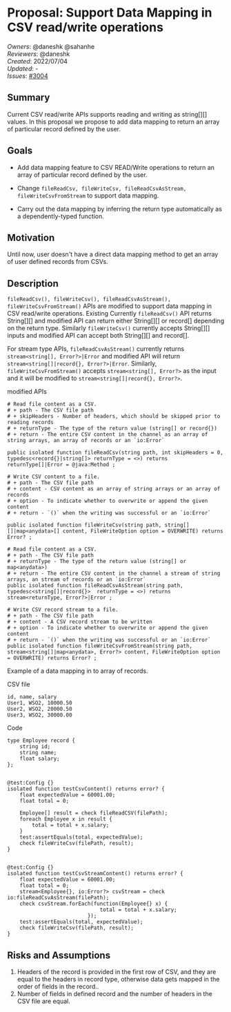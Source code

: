 # Proposal: Support Data Mapping in CSV read/write operations

_Owners_: @daneshk @sahanhe  
_Reviewers_: @daneshk  
_Created_: 2022/07/04   
_Updated_: -  
_Issues_: [#3004](https://github.com/ballerina-platform/ballerina-standard-library/issues/3004#event-6837345074)

## Summary

Current CSV read/write APIs supports reading and writing as string[][] values. In this proposal we propose to add data mapping to return an array of particular record defined by the user.

## Goals

* Add data mapping feature to CSV READ/Write operations to return an array of particular record defined by the user.

* Change ```fileReadCsv, fileWriteCsv, fileReadCsvAsStream, fileWriteCsvFromStream``` to support data mapping.

* Carry out the data mapping by inferring the return type automatically as a dependently-typed function.

## Motivation

Until now, user doesn't have a direct data mapping method to get an array of user defined records from CSVs.

## Description

```fileReadCsv(), fileWriteCsv(), fileReadCsvAsStream(), fileWriteCsvFromStream()```  APIs are modified to support data mapping in CSV read/write operations. Existing Currently ```fileReadCsv()``` API returns String[][] and modified API can return either String[][] or record[] depending on the return type. Similarly ```fileWriteCsv()``` currently accepts String[][] inputs and modified API can accept both String[][] and record[].

For stream type APIs, ```fileReadCsvAsStream()``` currently returns ```stream<string[], Error?>|Error``` and modified API will return ```stream<string[]|record{}, Error?>|Error```.  Similarly, ```fileWriteCsvFromStream()``` accepts ```stream<string[], Error?>```  as the input and it will be modified to ```stream<string[]|record{}, Error?>```.

modified APIs
```ballerina
# Read file content as a CSV.
# + path - The CSV file path
# + skipHeaders - Number of headers, which should be skipped prior to reading records
# + returnType - The type of the return value (string[] or record{})
# + return - The entire CSV content in the channel as an array of string arrays, an array of records or an `io:Error`

public isolated function fileReadCsv(string path, int skipHeaders = 0, typedesc<record{}|string[]> returnType = <>) returns returnType[]|Error = @java:Method ;
```

``` ballerina
# Write CSV content to a file.
# + path - The CSV file path
# + content - CSV content as an array of string arrays or an array of records
# + option - To indicate whether to overwrite or append the given content
# + return - `()` when the writing was successful or an `io:Error`

public isolated function fileWriteCsv(string path, string[][]|map<anydata>[] content, FileWriteOption option = OVERWRITE) returns Error? ;
```

```ballerina
# Read file content as a CSV.
# + path - The CSV file path
# + returnType - The type of the return value (string[] or map<anydata>)
# + return - The entire CSV content in the channel a stream of string arrays, an stream of records or an `io:Error`
public isolated function fileReadCsvAsStream(string path, typedesc<string[]|record{}>  returnType = <>) returns  stream<returnType, Error?>|Error ;
```

```ballerina
# Write CSV record stream to a file.
# + path - The CSV file path
# + content - A CSV record stream to be written
# + option - To indicate whether to overwrite or append the given content
# + return - `()` when the writing was successful or an `io:Error`
public isolated function fileWriteCsvFromStream(string path, stream<string[]|map<anydata>, Error?> content, FileWriteOption option = OVERWRITE) returns Error? ;
```

Example of a data mapping in to array of records.

CSV file
```
id, name, salary
User1, WSO2, 10000.50
User2, WSO2, 20000.50
User3, WSO2, 30000.00
```

Code

```ballerina
type Employee record {
    string id;
    string name;
    float salary;
};


@test:Config {}
isolated function testCsvContent() returns error? {
    float expectedValue = 60001.00;
    float total = 0;

    Employee[] result = check fileReadCSV(filePath);
    foreach Employee x in result {
        total = total + x.salary;
    }
    test:assertEquals(total, expectedValue);
    check fileWriteCsv(filePath, result);
}


@test:Config {}
isolated function testCsvStreamContent() returns error? {
    float expectedValue = 60001.00;
    float total = 0;
    stream<Employee{}, io:Error?> csvStream = check io:fileReadCsvAsStream(filePath);
    check csvStream.forEach(function(Employee{} x) {
                              total = total + x.salary;
                          });
    test:assertEquals(total, expectedValue);
    check fileWriteCsv(filePath, result);
}
```


## Risks and Assumptions

1. Headers of the record is provided in the first row of CSV, and they are equal to the headers in record type, otherwise data gets mapped in the order of fields in the record..
2. Number of fields in defined record and the number of headers in the CSV file are equal.
